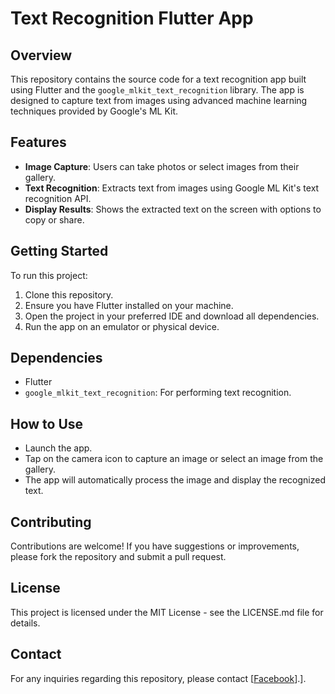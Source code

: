 # Text Recognition Flutter App

## Overview
This repository contains the source code for a text recognition app built using Flutter and the `google_mlkit_text_recognition` library. The app is designed to capture text from images using advanced machine learning techniques provided by Google's ML Kit.

## Features
- **Image Capture**: Users can take photos or select images from their gallery.
- **Text Recognition**: Extracts text from images using Google ML Kit's text recognition API.
- **Display Results**: Shows the extracted text on the screen with options to copy or share.

## Getting Started
To run this project:
1. Clone this repository.
2. Ensure you have Flutter installed on your machine.
3. Open the project in your preferred IDE and download all dependencies.
4. Run the app on an emulator or physical device.

## Dependencies
- Flutter
- `google_mlkit_text_recognition`: For performing text recognition.

## How to Use
- Launch the app.
- Tap on the camera icon to capture an image or select an image from the gallery.
- The app will automatically process the image and display the recognized text.

## Contributing
Contributions are welcome! If you have suggestions or improvements, please fork the repository and submit a pull request.

## License
This project is licensed under the MIT License - see the LICENSE.md file for details.

## Contact
For any inquiries regarding this repository, please contact [[Facebook](https://www.facebook.com/nguyenletrongnhanofficial)].].
